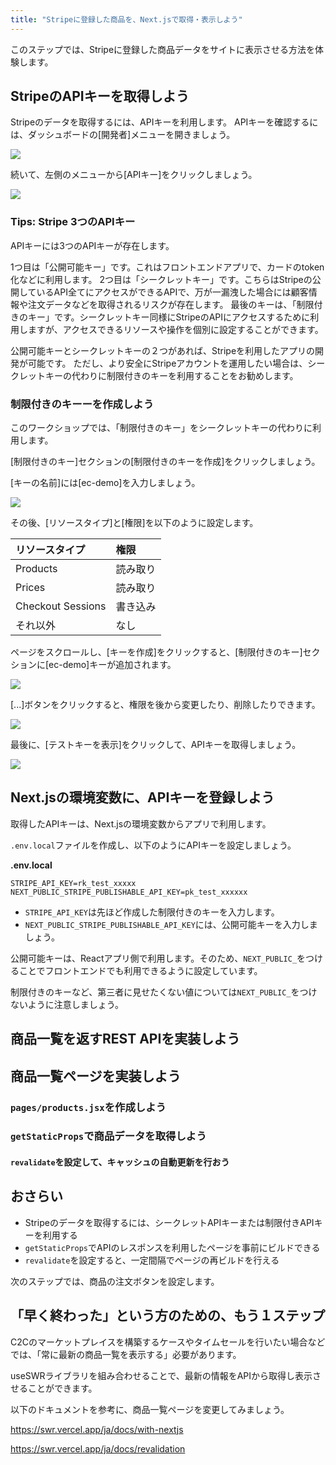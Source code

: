```yaml
---
title: "Stripeに登録した商品を、Next.jsで取得・表示しよう"
---
```


このステップでは、Stripeに登録した商品データをサイトに表示させる方法を体験します。

## StripeのAPIキーを取得しよう

Stripeのデータを取得するには、APIキーを利用します。
APIキーを確認するには、ダッシュボードの[開発者]メニューを開きましょう。

![](https://storage.googleapis.com/zenn-user-upload/95097c74935d-20220419.png)

続いて、左側のメニューから[APIキー]をクリックしましょう。

![](https://storage.googleapis.com/zenn-user-upload/6fce96bb18c1-20220419.png)

### Tips: Stripe 3つのAPIキー

APIキーには3つのAPIキーが存在します。

1つ目は「公開可能キー」です。これはフロントエンドアプリで、カードのtoken化などに利用します。
2つ目は「シークレットキー」です。こちらはStripeの公開しているAPI全てにアクセスができるAPIで、万が一漏洩した場合には顧客情報や注文データなどを取得されるリスクが存在します。
最後のキーは、「制限付きのキー」です。シークレットキー同様にStripeのAPIにアクセスするために利用しますが、アクセスできるリソースや操作を個別に設定することができます。

公開可能キーとシークレットキーの２つがあれば、Stripeを利用したアプリの開発が可能です。
ただし、より安全にStripeアカウントを運用したい場合は、シークレットキーの代わりに制限付きのキーを利用することをお勧めします。

### 制限付きのキーーを作成しよう

このワークショップでは、「制限付きのキー」をシークレットキーの代わりに利用します。

[制限付きのキー]セクションの[制限付きのキーを作成]をクリックしましょう。

[キーの名前]には[ec-demo]を入力しましょう。

![](https://storage.googleapis.com/zenn-user-upload/5002c678fb2c-20220419.png)

その後、[リソースタイプ]と[権限]を以下のように設定します。

|リソースタイプ|権限|
|:--|:--|
|Products|読み取り|
|Prices|読み取り|
|Checkout Sessions|書き込み|
|それ以外|なし|

ページをスクロールし、[キーを作成]をクリックすると、[制限付きのキー]セクションに[ec-demo]キーが追加されます。

![](https://storage.googleapis.com/zenn-user-upload/c00f7232fa48-20220419.png)

[...]ボタンをクリックすると、権限を後から変更したり、削除したりできます。

![](https://storage.googleapis.com/zenn-user-upload/cae5d50a2fd0-20220419.png)

最後に、[テストキーを表示]をクリックして、APIキーを取得しましょう。

![](https://storage.googleapis.com/zenn-user-upload/42f6bb803df5-20220419.png)

## Next.jsの環境変数に、APIキーを登録しよう

取得したAPIキーは、Next.jsの環境変数からアプリで利用します。

`.env.local`ファイルを作成し、以下のようにAPIキーを設定しましょう。

**.env.local**


```
STRIPE_API_KEY=rk_test_xxxxx
NEXT_PUBLIC_STRIPE_PUBLISHABLE_API_KEY=pk_test_xxxxxx
```

- `STRIPE_API_KEY`は先ほど作成した制限付きのキーを入力します。
- `NEXT_PUBLIC_STRIPE_PUBLISHABLE_API_KEY`には、公開可能キーを入力しましょう。

公開可能キーは、Reactアプリ側で利用します。そのため、`NEXT_PUBLIC_`をつけることでフロントエンドでも利用できるように設定しています。

制限付きのキーなど、第三者に見せたくない値については`NEXT_PUBLIC_`をつけないように注意しましょう。

## 商品一覧を返すREST APIを実装しよう

## 商品一覧ページを実装しよう

### `pages/products.jsx`を作成しよう

### `getStaticProps`で商品データを取得しよう

#### `revalidate`を設定して、キャッシュの自動更新を行おう

## おさらい

- Stripeのデータを取得するには、シークレットAPIキーまたは制限付きAPIキーを利用する
- `getStaticProps`でAPIのレスポンスを利用したページを事前にビルドできる
- `revalidate`を設定すると、一定間隔でページの再ビルドを行える

次のステップでは、商品の注文ボタンを設定します。

## 「早く終わった」という方のための、もう１ステップ

C2Cのマーケットプレイスを構築するケースやタイムセールを行いたい場合などでは、「常に最新の商品一覧を表示する」必要があります。

useSWRライブラリを組み合わせることで、最新の情報をAPIから取得し表示させることができます。

以下のドキュメントを参考に、商品一覧ページを変更してみましょう。

https://swr.vercel.app/ja/docs/with-nextjs

https://swr.vercel.app/ja/docs/revalidation